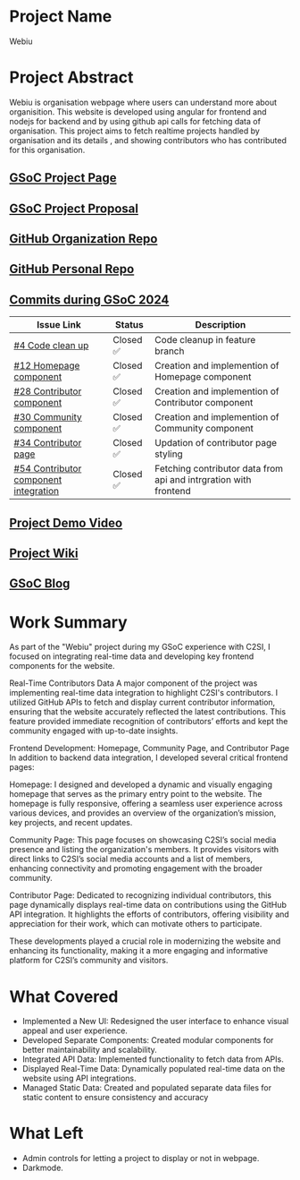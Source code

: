# Project Name
Webiu
# Project Abstract
Webiu is organisation webpage where users can understand more about organisition. This website is developed using angular for frontend and nodejs for backend and by using github api calls for fetching data of organisation. This project aims to fetch realtime projects handled by organisation and its details , and showing contributors who has contributed for this organisation.

## [GSoC Project Page](https://summerofcode.withgoogle.com/myprojects/details/aqdFveGO)

## [GSoC Project Proposal](https://summerofcode.withgoogle.com/media/user/efb465e71909/proposal/gAAAAABmxiOWc06sXAvLGKW3_PTX6EUU1N3ZQMiM4JLYaX_Ws-ngjF_AGsEJkxOGHqL1xd7-hPGD8r9IP5Jakgdqd-VLLhCcve76zspinKg5Qqnm3iBFr5Q=.pdf)

## [GitHub Organization Repo](https://github.com/c2siorg/Webiu)

## [GitHub Personal Repo](https://github.com/GillaArun/Webiu)

## [Commits during GSoC 2024](https://github.com/c2siorg/Webiu/commits/feature/webiu-2024?author=GillaArun)

| Issue Link   | Status         | Description |
|--------------|----------------|-------------|
| [#4 Code clean up](https://github.com/c2siorg/Webiu/issues/4)| Closed ✅ | Code cleanup in feature branch
| [#12 Homepage component](https://github.com/c2siorg/Webiu/issues/12)| Closed ✅ | Creation and implemention of Homepage component
| [#28 Contributor component](https://github.com/c2siorg/Webiu/issues/28)| Closed ✅ | Creation and implemention of Contributor component
| [#30 Community component](https://github.com/c2siorg/Webiu/issues/30)| Closed ✅ | Creation and implemention of Community component
| [#34 Contributor page](https://github.com/c2siorg/Webiu/issues/34)| Closed ✅ | Updation of contributor page styling
| [#54 Contributor component integration](https://github.com/c2siorg/Webiu/issues/54)| Closed ✅ | Fetching contributor data from api and intrgration with frontend



## [Project Demo Video](https://drive.google.com/file/d/1AxdR4UV9tt6uVtgBknxJXBOeNU-x9z-m/view?usp=sharing)

## [Project Wiki](https://github.com/c2siorg/Webiu/wiki)

## [GSoC Blog](https://medium.com/@gillaarunkumar/my-gsoc-journey-494f40fa55d6)

# Work Summary
As part of the "Webiu" project during my GSoC experience with C2SI, I focused on integrating real-time data and developing key frontend components for the website.

Real-Time Contributors Data
A major component of the project was implementing real-time data integration to highlight C2SI's contributors. I utilized GitHub APIs to fetch and display current contributor information, ensuring that the website accurately reflected the latest contributions. This feature provided immediate recognition of contributors’ efforts and kept the community engaged with up-to-date insights.

Frontend Development: Homepage, Community Page, and Contributor Page
In addition to backend data integration, I developed several critical frontend pages:

Homepage: I designed and developed a dynamic and visually engaging homepage that serves as the primary entry point to the website. The homepage is fully responsive, offering a seamless user experience across various devices, and provides an overview of the organization’s mission, key projects, and recent updates.

Community Page: This page focuses on showcasing C2SI’s social media presence and listing the organization's members. It provides visitors with direct links to C2SI’s social media accounts and a list of members, enhancing connectivity and promoting engagement with the broader community.

Contributor Page: Dedicated to recognizing individual contributors, this page dynamically displays real-time data on contributions using the GitHub API integration. It highlights the efforts of contributors, offering visibility and appreciation for their work, which can motivate others to participate.

These developments played a crucial role in modernizing the website and enhancing its functionality, making it a more engaging and informative platform for C2SI’s community and visitors.

# What Covered
- Implemented a New UI: Redesigned the user interface to enhance visual appeal and user experience.
- Developed Separate Components: Created modular components for better maintainability and scalability.
- Integrated API Data: Implemented functionality to fetch data from APIs.
- Displayed Real-Time Data: Dynamically populated real-time data on the website using API integrations.
- Managed Static Data: Created and populated separate data files for static content to ensure consistency and accuracy

  
# What Left
- Admin controls for letting a project to display or not in webpage.
- Darkmode.
